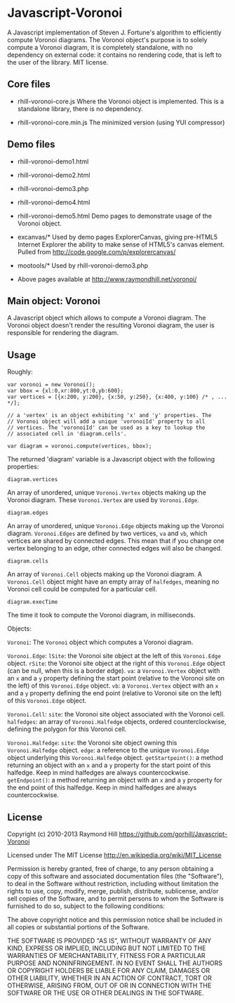 # Javascript-Voronoi

A Javascript implementation of Steven J. Fortune's algorithm to
efficiently compute Voronoi diagrams. The Voronoi object's purpose is
to solely compute a Voronoi diagram, it is completely standalone, with
no dependency on external code: it contains no rendering code, that is
left to the user of the library. MIT license.

## Core files

* rhill-voronoi-core.js
  Where the Voronoi object is implemented. This is a standalone library,
  there is no dependency.

* rhill-voronoi-core.min.js
  The minimized version (using YUI compressor)

## Demo files

* rhill-voronoi-demo1.html
* rhill-voronoi-demo2.html
* rhill-voronoi-demo3.php
* rhill-voronoi-demo4.html
* rhill-voronoi-demo5.html
  Demo pages to demonstrate usage of the Voronoi object.

* excanvas/*
  Used by demo pages
  ExplorerCanvas, giving pre-HTML5 Internet Explorer the ability
  to make sense of HTML5's canvas element. Pulled from
  http://code.google.com/p/explorercanvas/

* mootools/*
  Used by rhill-voronoi-demo3.php

* Above pages available at
  http://www.raymondhill.net/voronoi/


## Main object: Voronoi

A Javascript object which allows to compute a Voronoi diagram.
The Voronoi object doesn't render the resulting Voronoi diagram,
the user is responsible for rendering the diagram.

## Usage

Roughly:

  ```
var voronoi = new Voronoi();
var bbox = {xl:0,xr:800,yt:0,yb:600};
var vertices = [{x:200, y:200}, {x:50, y:250}, {x:400, y:100} /* , ... */];

// a 'vertex' is an object exhibiting 'x' and 'y' properties. The
// Voronoi object will add a unique 'voronoiId' property to all
// vertices. The 'voronoiId' can be used as a key to lookup the
// associated cell in 'diagram.cells'.

var diagram = voronoi.compute(vertices, bbox);
```

The returned 'diagram' variable is a Javascript object with the
following properties:

```diagram.vertices```

An array of unordered, unique ```Voronoi.Vertex``` objects making up the
Voronoi diagram. These ```Voronoi.Vertex``` are used by ```Voronoi.Edge```.

```diagram.edges```

An array of unordered, unique ```Voronoi.Edge``` objects making up the
Voronoi diagram. ```Voronoi.Edges``` are defined by two vertices,
```va``` and ```vb```, which vertices are shared by connected edges. This mean
that if you change one vertex belonging to an edge, other connected edges
will also be changed.

```diagram.cells```

An array of ```Voronoi.Cell``` objects making up the Voronoi diagram. A
```Voronoi.Cell``` object might have an empty array of ```halfedges```,
meaning no Voronoi cell could be computed for a particular cell.

```diagram.execTime```

The time it took to compute the Voronoi diagram, in milliseconds.

Objects:

  ```Voronoi```:
    The ```Voronoi``` object which computes a Voronoi diagram.

  ```Voronoi.Edge```:
    ```lSite```: the Voronoi site object at the left of this ```Voronoi.Edge```
        object.
    ```rSite```: the Voronoi site object at the right of this ```Voronoi.Edge```
        object (can be null, when this is a border edge).
    ```va```: a ```Voronoi.Vertex``` object with an ```x``` and a ```y```
        property defining the start point (relative to the Voronoi site on
        the left) of this ```Voronoi.Edge``` object.
    ```vb```: a ```Voronoi.Vertex``` object with an ```x``` and a ```y```
        property defining the end point (relative to Voronoi site on the left)
        of this ```Voronoi.Edge``` object.

  ```Voronoi.Cell```:
    ```site```: the Voronoi site object associated with the Voronoi cell.
    ```halfedges```: an array of ```Voronoi.Halfedge``` objects, ordered
        counterclockwise, defining the polygon for this Voronoi cell.

  ```Voronoi.Halfedge```:
    ```site```: the Voronoi site object owning this ```Voronoi.Halfedge```
        object.
    ```edge```: a reference to the unique ```Voronoi.Edge``` object underlying
        this ```Voronoi.Halfedge``` object.
    ```getStartpoint()```: a method returning an object with an ```x``` and a
        ```y``` property for the start point of this halfedge. Keep in mind
        halfedges are always countercockwise.
    ```getEndpoint()```: a method returning an object with an ```x``` and a
        ```y``` property for the end point of this halfedge. Keep in mind
        halfedges are always countercockwise.

## License

Copyright (c) 2010-2013 Raymond Hill
https://github.com/gorhill/Javascript-Voronoi

Licensed under The MIT License
http://en.wikipedia.org/wiki/MIT_License

Permission is hereby granted, free of charge, to any person obtaining a copy
of this software and associated documentation files (the "Software"), to deal
in the Software without restriction, including without limitation the rights
to use, copy, modify, merge, publish, distribute, sublicense, and/or sell
copies of the Software, and to permit persons to whom the Software is
furnished to do so, subject to the following conditions:

The above copyright notice and this permission notice shall be included in
all copies or substantial portions of the Software.

THE SOFTWARE IS PROVIDED "AS IS", WITHOUT WARRANTY OF ANY KIND, EXPRESS OR
IMPLIED, INCLUDING BUT NOT LIMITED TO THE WARRANTIES OF MERCHANTABILITY,
FITNESS FOR A PARTICULAR PURPOSE AND NONINFRINGEMENT. IN NO EVENT SHALL THE
AUTHORS OR COPYRIGHT HOLDERS BE LIABLE FOR ANY CLAIM, DAMAGES OR OTHER
LIABILITY, WHETHER IN AN ACTION OF CONTRACT, TORT OR OTHERWISE, ARISING FROM,
OUT OF OR IN CONNECTION WITH THE SOFTWARE OR THE USE OR OTHER DEALINGS IN
THE SOFTWARE.

